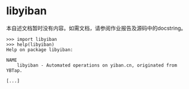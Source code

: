 # libyiban

本自述文档暂时没有内容。如需文档，请参阅作业报告及源码中的docstring。

```
>>> import libyiban
>>> help(libyiban)
Help on package libyiban:

NAME
    libyiban - Automated operations on yiban.cn, originated from YBTap.

[...]
```

